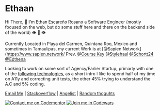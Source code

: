 # Ethaan

Hi There, 🖖 I'm Ethan Escareño Rosano a Software Engineer (mostly focused on the web, but do some stuff here and there on the backend side of the world) 👁️ 👅 👁️


Currently Located in Playa del Carmen, Quintana Roo, Mexico and sometimes in Tamaulipas, my current Work is at [@Sapien Network](https://www.sapien.network/ Prev. [@Course Key](https://coursekey.com/) [@Stylehaul](https://angel.co/company/stylehaul) [@Schortt24](https://www.schrott24.de/) [@Edthena](https://www.edthena.com/)


Looking to work on some sort of Agency/Earlier Startup, primarly with one of the [following technologies](https://github.com/Ethaan?tab=stars), as a short intro I like to spend half of my time on A11y and correcting unit tests, the other 45% trying to understand the A.C and 5% coding.


[Email Me](mailto:ethan.rosanoo@gmail.com) | [Stackoverflow](https://stackoverflow.com/users/3961546/ethaan) | [Angelist](https://angel.co/u/ethaan) | [Random thoguhts](https://ethaan.js.org/)

[![Contact me on Codementor](https://www.codementor.io/m-badges/ethaan/im-a-cm-b.svg)](https://www.codementor.io/@ethaan?refer=badge)
[![Join me in Codewars](https://www.codewars.com/users/Ethaan/badges/large)](https://www.codewars.com/users/Ethaan)

